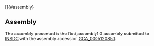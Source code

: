 []{#assembly}

Assembly
--------

The assembly presented is the Reti\_assembly1.0 assembly submitted to
[INSDC](http://www.insdc.org) with the assembly accession
[GCA\_000512085.1](http://www.ebi.ac.uk/ena/data/view/GCA_000512085.1).
